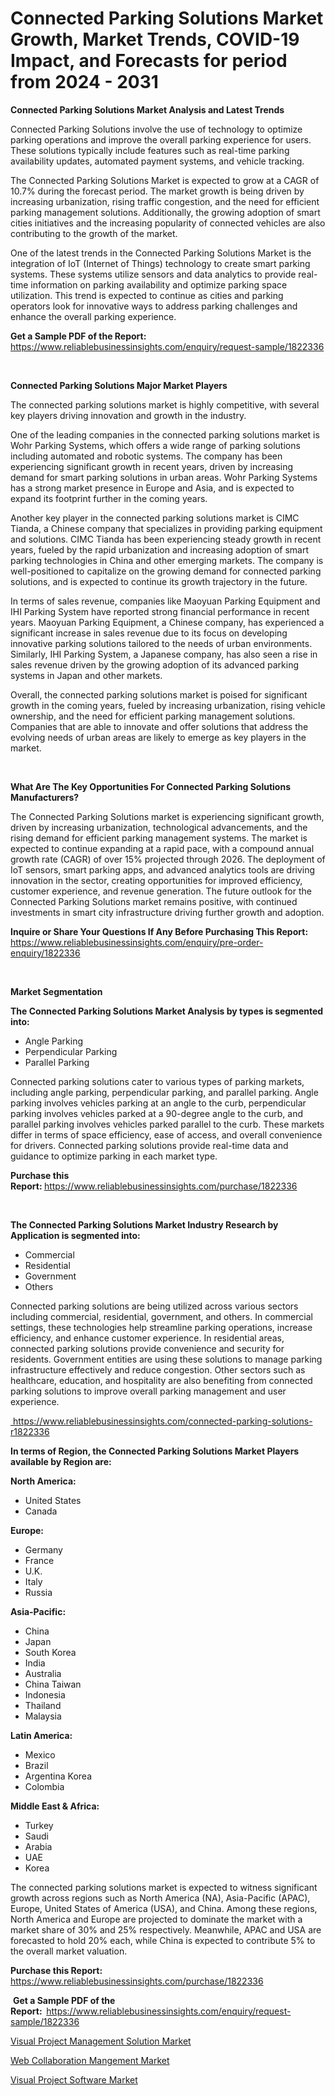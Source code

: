 <p><h1>Connected Parking Solutions Market Growth, Market Trends, COVID-19 Impact, and Forecasts for period from 2024 - 2031</h1></p><p><strong>Connected Parking Solutions Market Analysis and Latest Trends</strong></p>
<p><p>Connected Parking Solutions involve the use of technology to optimize parking operations and improve the overall parking experience for users. These solutions typically include features such as real-time parking availability updates, automated payment systems, and vehicle tracking.</p><p>The Connected Parking Solutions Market is expected to grow at a CAGR of 10.7% during the forecast period. The market growth is being driven by increasing urbanization, rising traffic congestion, and the need for efficient parking management solutions. Additionally, the growing adoption of smart cities initiatives and the increasing popularity of connected vehicles are also contributing to the growth of the market.</p><p>One of the latest trends in the Connected Parking Solutions Market is the integration of IoT (Internet of Things) technology to create smart parking systems. These systems utilize sensors and data analytics to provide real-time information on parking availability and optimize parking space utilization. This trend is expected to continue as cities and parking operators look for innovative ways to address parking challenges and enhance the overall parking experience.</p></p>
<p><strong>Get a Sample PDF of the Report:&nbsp;</strong> <a href="https://www.reliablebusinessinsights.com/enquiry/request-sample/1822336">https://www.reliablebusinessinsights.com/enquiry/request-sample/1822336</a></p>
<p>&nbsp;</p>
<p><strong>Connected Parking Solutions Major Market Players</strong></p>
<p><p>The connected parking solutions market is highly competitive, with several key players driving innovation and growth in the industry. </p><p>One of the leading companies in the connected parking solutions market is Wohr Parking Systems, which offers a wide range of parking solutions including automated and robotic systems. The company has been experiencing significant growth in recent years, driven by increasing demand for smart parking solutions in urban areas. Wohr Parking Systems has a strong market presence in Europe and Asia, and is expected to expand its footprint further in the coming years.</p><p>Another key player in the connected parking solutions market is CIMC Tianda, a Chinese company that specializes in providing parking equipment and solutions. CIMC Tianda has been experiencing steady growth in recent years, fueled by the rapid urbanization and increasing adoption of smart parking technologies in China and other emerging markets. The company is well-positioned to capitalize on the growing demand for connected parking solutions, and is expected to continue its growth trajectory in the future.</p><p>In terms of sales revenue, companies like Maoyuan Parking Equipment and IHI Parking System have reported strong financial performance in recent years. Maoyuan Parking Equipment, a Chinese company, has experienced a significant increase in sales revenue due to its focus on developing innovative parking solutions tailored to the needs of urban environments. Similarly, IHI Parking System, a Japanese company, has also seen a rise in sales revenue driven by the growing adoption of its advanced parking systems in Japan and other markets.</p><p>Overall, the connected parking solutions market is poised for significant growth in the coming years, fueled by increasing urbanization, rising vehicle ownership, and the need for efficient parking management solutions. Companies that are able to innovate and offer solutions that address the evolving needs of urban areas are likely to emerge as key players in the market.</p></p>
<p>&nbsp;</p>
<p><strong>What Are The Key Opportunities For Connected Parking Solutions Manufacturers?</strong></p>
<p><p>The Connected Parking Solutions market is experiencing significant growth, driven by increasing urbanization, technological advancements, and the rising demand for efficient parking management systems. The market is expected to continue expanding at a rapid pace, with a compound annual growth rate (CAGR) of over 15% projected through 2026. The deployment of IoT sensors, smart parking apps, and advanced analytics tools are driving innovation in the sector, creating opportunities for improved efficiency, customer experience, and revenue generation. The future outlook for the Connected Parking Solutions market remains positive, with continued investments in smart city infrastructure driving further growth and adoption.</p></p>
<p><strong>Inquire or Share Your Questions If Any Before Purchasing This Report:</strong> <a href="https://www.reliablebusinessinsights.com/enquiry/pre-order-enquiry/1822336">https://www.reliablebusinessinsights.com/enquiry/pre-order-enquiry/1822336</a></p>
<p>&nbsp;</p>
<p><strong>Market Segmentation</strong></p>
<p><strong>The Connected Parking Solutions Market Analysis by types is segmented into:</strong></p>
<p><ul><li>Angle Parking</li><li>Perpendicular Parking</li><li>Parallel Parking</li></ul></p>
<p><p>Connected parking solutions cater to various types of parking markets, including angle parking, perpendicular parking, and parallel parking. Angle parking involves vehicles parking at an angle to the curb, perpendicular parking involves vehicles parked at a 90-degree angle to the curb, and parallel parking involves vehicles parked parallel to the curb. These markets differ in terms of space efficiency, ease of access, and overall convenience for drivers. Connected parking solutions provide real-time data and guidance to optimize parking in each market type.</p></p>
<p><strong>Purchase this Report:&nbsp;</strong><a href="https://www.reliablebusinessinsights.com/purchase/1822336">https://www.reliablebusinessinsights.com/purchase/1822336</a></p>
<p>&nbsp;</p>
<p><strong>The Connected Parking Solutions Market Industry Research by Application is segmented into:</strong></p>
<p><ul><li>Commercial</li><li>Residential</li><li>Government</li><li>Others</li></ul></p>
<p><p>Connected parking solutions are being utilized across various sectors including commercial, residential, government, and others. In commercial settings, these technologies help streamline parking operations, increase efficiency, and enhance customer experience. In residential areas, connected parking solutions provide convenience and security for residents. Government entities are using these solutions to manage parking infrastructure effectively and reduce congestion. Other sectors such as healthcare, education, and hospitality are also benefiting from connected parking solutions to improve overall parking management and user experience.</p></p>
<p><a href="https://www.reliablebusinessinsights.com/connected-parking-solutions-r1822336">&nbsp;https://www.reliablebusinessinsights.com/connected-parking-solutions-r1822336</a></p>
<p><strong>In terms of Region, the Connected Parking Solutions Market Players available by Region are:</strong></p>
<p>
    <p> <strong> North America: </strong>
        <ul>
            <li>United States</li>
            <li>Canada</li>
        </ul>
        </p> 
    <p> <strong> Europe: </strong>
        <ul>
            <li>Germany</li>
            <li>France</li>
            <li>U.K.</li>
            <li>Italy</li>
            <li>Russia</li>
        </ul>
        </p> 
    <p> <strong> Asia-Pacific: </strong>
        <ul>
            <li>China</li>
            <li>Japan</li>
            <li>South Korea</li>
            <li>India</li>
            <li>Australia</li>
            <li>China Taiwan</li>
            <li>Indonesia</li>
            <li>Thailand</li>
            <li>Malaysia</li>
        </ul>
        </p> 
    <p> <strong> Latin America: </strong>
        <ul>
            <li>Mexico</li>
            <li>Brazil</li>
            <li>Argentina Korea</li>
            <li>Colombia</li>
        </ul>
        </p> 
    <p> <strong> Middle East & Africa: </strong>
        <ul>
            <li>Turkey</li>
            <li>Saudi</li>
            <li>Arabia</li>
            <li>UAE</li>
            <li>Korea</li>
        </ul>
    </p>
    </p>
<p><p>The connected parking solutions market is expected to witness significant growth across regions such as North America (NA), Asia-Pacific (APAC), Europe, United States of America (USA), and China. Among these regions, North America and Europe are projected to dominate the market with a market share of 30% and 25% respectively. Meanwhile, APAC and USA are forecasted to hold 20% each, while China is expected to contribute 5% to the overall market valuation.</p></p>
<p><strong>Purchase this Report: </strong><a href="https://www.reliablebusinessinsights.com/purchase/1822336">https://www.reliablebusinessinsights.com/purchase/1822336</a></p>
<p>&nbsp;<strong>Get a Sample PDF of the Report:&nbsp;&nbsp;</strong><a href="https://www.reliablebusinessinsights.com/enquiry/request-sample/1822336">https://www.reliablebusinessinsights.com/enquiry/request-sample/1822336</a></p>
<p><strong></strong></p>
<p><p><a href="https://github.com/anggakarna133/Market-Research-Report-List-1/blob/main/visual-project-management-solution-market.md">Visual Project Management Solution Market</a></p><p><a href="https://github.com/sleepman642/Market-Research-Report-List-1/blob/main/web-collaboration-mangement-market.md">Web Collaboration Mangement Market</a></p><p><a href="https://github.com/mateobossinovero/Market-Research-Report-List-1/blob/main/visual-project-software-market.md">Visual Project Software Market</a></p></p>